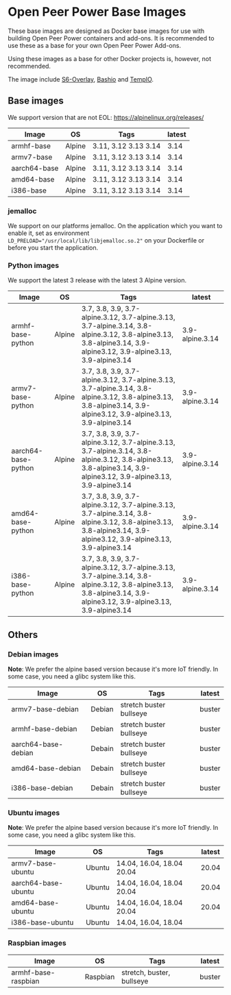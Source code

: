 # Open Peer Power Base Images

These base images are designed as Docker base images for use with building Open Peer Power containers and add-ons.
It is recommended to use these as a base for your own Open Peer Power Add-ons. 

Using these images as a base for other Docker projects is, however, not recommended.

The image include [S6-Overlay](https://github.com/just-containers/s6-overlay), [Bashio](https://github.com/OpenPeerPower/bashio) and [TempIO](https://github.com/home-assistant/tempio).

## Base images

We support version that are not EOL: https://alpinelinux.org/releases/

| Image | OS | Tags | latest |
|-------|----|------|--------|
| armhf-base | Alpine | 3.11, 3.12 3.13 3.14 | 3.14 |
| armv7-base | Alpine | 3.11, 3.12 3.13 3.14 | 3.14 |
| aarch64-base | Alpine | 3.11, 3.12 3.13 3.14 | 3.14 |
| amd64-base | Alpine | 3.11, 3.12 3.13 3.14 | 3.14 |
| i386-base | Alpine | 3.11, 3.12 3.13 3.14 | 3.14 |

### jemalloc

We support on our platforms jemalloc. On the application which you want to enable it, set as environment `LD_PRELOAD="/usr/local/lib/libjemalloc.so.2"` on your Dockerfile or before you start the application.

### Python images

We support the latest 3 release with the latest 3 Alpine version.

| Image | OS | Tags | latest |
|-------|----|------|--------|
| armhf-base-python | Alpine | 3.7, 3.8, 3.9, 3.7-alpine.3.12, 3.7-alpine.3.13, 3.7-alpine.3.14, 3.8-alpine.3.12, 3.8-alpine3.13, 3.8-alpine3.14, 3.9-alpine3.12, 3.9-alpine3.13, 3.9-alpine3.14 | 3.9-alpine.3.14 |
| armv7-base-python | Alpine | 3.7, 3.8, 3.9, 3.7-alpine.3.12, 3.7-alpine.3.13, 3.7-alpine.3.14, 3.8-alpine.3.12, 3.8-alpine3.13, 3.8-alpine3.14, 3.9-alpine3.12, 3.9-alpine3.13, 3.9-alpine3.14 | 3.9-alpine.3.14 |
| aarch64-base-python | Alpine | 3.7, 3.8, 3.9, 3.7-alpine.3.12, 3.7-alpine.3.13, 3.7-alpine.3.14, 3.8-alpine.3.12, 3.8-alpine3.13, 3.8-alpine3.14, 3.9-alpine3.12, 3.9-alpine3.13, 3.9-alpine3.14 | 3.9-alpine.3.14 |
| amd64-base-python | Alpine | 3.7, 3.8, 3.9, 3.7-alpine.3.12, 3.7-alpine.3.13, 3.7-alpine.3.14, 3.8-alpine.3.12, 3.8-alpine3.13, 3.8-alpine3.14, 3.9-alpine3.12, 3.9-alpine3.13, 3.9-alpine3.14 | 3.9-alpine.3.14 |
| i386-base-python | Alpine | 3.7, 3.8, 3.9, 3.7-alpine.3.12, 3.7-alpine.3.13, 3.7-alpine.3.14, 3.8-alpine.3.12, 3.8-alpine3.13, 3.8-alpine3.14, 3.9-alpine3.12, 3.9-alpine3.13, 3.9-alpine3.14 | 3.9-alpine.3.14 |

## Others

### Debian images

**Note**: We prefer the alpine based version because it's more IoT friendly. In some case, you need a glibc system like this.

| Image | OS | Tags | latest |
|-------|----|------|--------|
| armv7-base-debian | Debian | stretch buster bullseye | buster |
| armhf-base-debian | Debian | stretch buster bullseye | buster |
| aarch64-base-debian | Debain | stretch buster bullseye | buster |
| amd64-base-debian | Debain | stretch buster bullseye | buster |
| i386-base-debian | Debain | stretch buster bullseye | buster |

### Ubuntu images

**Note**: We prefer the alpine based version because it's more IoT friendly. In some case, you need a glibc system like this.

| Image | OS | Tags | latest |
|-------|----|------|--------|
| armv7-base-ubuntu | Ubuntu | 14.04, 16.04, 18.04 20.04 | 20.04 |
| aarch64-base-ubuntu | Ubuntu | 14.04, 16.04, 18.04 20.04 | 20.04 |
| amd64-base-ubuntu | Ubuntu | 14.04, 16.04, 18.04 20.04 | 20.04 |
| i386-base-ubuntu | Ubuntu | 14.04, 16.04, 18.04 | |

### Raspbian images

| Image | OS | Tags | latest |
|-------|----|------|--------|
| armhf-base-raspbian | Raspbian | stretch, buster, bullseye | buster |
